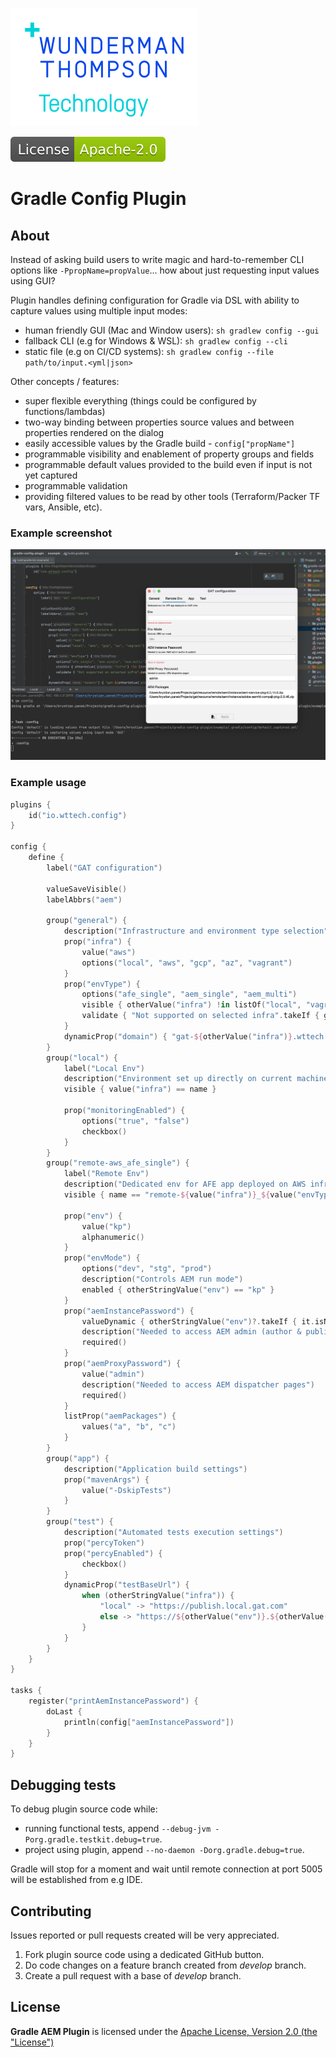 [![WTT logo](docs/wtt-logo.png)](https://www.wundermanthompson.com/service/technology)

[![Apache License, Version 2.0, January 2004](docs/apache-license-badge.svg)](http://www.apache.org/licenses/)

# Gradle Config Plugin

## About

Instead of asking build users to write magic and hard-to-remember CLI options like `-PpropName=propValue`... how about just requesting input values using GUI?

Plugin handles defining configuration for Gradle via DSL with ability to capture values using multiple input modes:

- human friendly GUI (Mac and Window users): `sh gradlew config --gui`
- fallback CLI (e.g for Windows & WSL): `sh gradlew config --cli`
- static file (e.g on CI/CD systems): `sh gradlew config --file path/to/input.<yml|json>`

Other concepts / features:

- super flexible everything (things could be configured by functions/lambdas)
- two-way binding between properties source values and between properties rendered on the dialog
- easily accessible values by the Gradle build - `config["propName"]`
- programmable visibility and enablement of property groups and fields
- programmable default values provided to the build even if input is not yet captured
- programmable validation
- providing filtered values to be read by other tools (Terraform/Packer TF vars, Ansible, etc).

### Example screenshot

![Showcase](docs/showcase.png)

### Example usage

```kotlin
plugins {
    id("io.wttech.config")
}

config {
    define {
        label("GAT configuration")

        valueSaveVisible()
        labelAbbrs("aem")

        group("general") {
            description("Infrastructure and environment type selection")
            prop("infra") {
                value("aws")
                options("local", "aws", "gcp", "az", "vagrant")
            }
            prop("envType") {
                options("afe_single", "aem_single", "aem_multi")
                visible { otherValue("infra") !in listOf("local", "vagrant")}
                validate { "Not supported on selected infra".takeIf { groups.get().none { it.name == "remote-${otherValue("infra")}_${value()}" } } }
            }
            dynamicProp("domain") { "gat-${otherValue("infra")}.wttech.cloud" }
        }
        group("local") {
            label("Local Env")
            description("Environment set up directly on current machine")
            visible { value("infra") == name }

            prop("monitoringEnabled") {
                options("true", "false")
                checkbox()
            }
        }
        group("remote-aws_afe_single") {
            label("Remote Env")
            description("Dedicated env for AFE app deployed on AWS infra")
            visible { name == "remote-${value("infra")}_${value("envType")}" }

            prop("env") {
                value("kp")
                alphanumeric()
            }
            prop("envMode") {
                options("dev", "stg", "prod")
                description("Controls AEM run mode")
                enabled { otherStringValue("env") == "kp" }
            }
            prop("aemInstancePassword") {
                valueDynamic { otherStringValue("env")?.takeIf { it.isNotBlank() }?.let { "$it-pass" } }
                description("Needed to access AEM admin (author & publish)")
                required()
            }
            prop("aemProxyPassword") {
                value("admin")
                description("Needed to access AEM dispatcher pages")
                required()
            }
            listProp("aemPackages") {
                values("a", "b", "c")
            }
        }
        group("app") {
            description("Application build settings")
            prop("mavenArgs") {
                value("-DskipTests")
            }
        }
        group("test") {
            description("Automated tests execution settings")
            prop("percyToken")
            prop("percyEnabled") {
                checkbox()
            }
            dynamicProp("testBaseUrl") {
                when (otherStringValue("infra")) {
                    "local" -> "https://publish.local.gat.com"
                    else -> "https://${otherValue("env")}.${otherValue("domain")}"
                }
            }
        }
    }
}

tasks {
    register("printAemInstancePassword") {
        doLast {
            println(config["aemInstancePassword"])
        }
    }
}
```

## Debugging tests

To debug plugin source code while:

* running functional tests, append `--debug-jvm -Porg.gradle.testkit.debug=true`.
* project using plugin, append `--no-daemon -Dorg.gradle.debug=true`.

Gradle will stop for a moment and wait until remote connection at port 5005 will be established from e.g IDE.

## Contributing

Issues reported or pull requests created will be very appreciated. 

1. Fork plugin source code using a dedicated GitHub button.
2. Do code changes on a feature branch created from *develop* branch.
3. Create a pull request with a base of *develop* branch.

## License

**Gradle AEM Plugin** is licensed under the [Apache License, Version 2.0 (the "License")](https://www.apache.org/licenses/LICENSE-2.0.txt)
